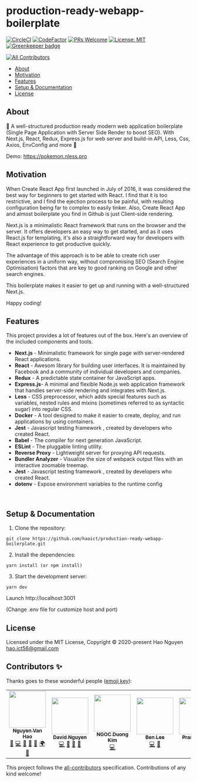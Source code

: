 # production-ready-webapp-boilerplate

[![CircleCI](https://circleci.com/gh/haoict/production-ready-webapp-boilerplate/tree/master.svg?style=svg)](https://circleci.com/gh/haoict/production-ready-webapp-boilerplate/tree/master)
[![CodeFactor](https://www.codefactor.io/repository/github/haoict/production-ready-webapp-boilerplate/badge)](https://www.codefactor.io/repository/github/haoict/production-ready-webapp-boilerplate)
[![PRs Welcome](https://img.shields.io/badge/PRs-welcome-brightgreen.svg?style=flat-square)](http://makeapullrequest.com)
[![License: MIT](https://img.shields.io/badge/license-MIT-blue.svg)](https://github.com/haoict/production-ready-webapp-boilerplate/blob/master/LICENSE)
[![Greenkeeper badge](https://badges.greenkeeper.io/haoict/production-ready-webapp-boilerplate.svg)](https://greenkeeper.io/)

<!-- ALL-CONTRIBUTORS-BADGE:START - Do not remove or modify this section -->
[![All Contributors](https://img.shields.io/badge/all_contributors-6-orange.svg?style=flat-square)](#contributors-)
<!-- ALL-CONTRIBUTORS-BADGE:END -->

<!-- vscode-markdown-toc -->

- [About](#About)
- [Motivation](#Motivation)
- [Features](#Features)
- [Setup & Documentation](#SetupDocumentation)
- [License](#License)

<!-- vscode-markdown-toc-config
	numbering=false
	autoSave=true
	/vscode-markdown-toc-config -->
<!-- /vscode-markdown-toc -->

## <a name='About'></a>About

🚀 A well-structured production ready modern web application boilerplate (Single Page Application with Server Side Render to boost SEO). With Next.js, React, Redux, Express.js for web server and build-in API, Less, Css, Axios, EnvConfig and more 🚀

Demo: https://pokemon.nless.pro

## <a name='Motivation'></a>Motivation

When Create React App first launched in July of 2016, it was considered the best way for beginners to get started with React.
I find that it is too restrictive, and I find the ejection process to be painful, with resulting configuration being far to complex to easily tinker.
Also, Create React App and almost boilerplate you find in Github is just Client-side rendering.

Next.js is a minimalistic React framework that runs on the browser and the server. It offers developers an easy way to get started, and as it uses React.js for templating, it's also a straightforward way for developers with React experience to get productive quickly.

The advantage of this approach is to be able to create rich user experiences in a uniform way, without compromising SEO (Search Engine Optimisation) factors that are key to good ranking on Google and other search engines.

This boilerplate makes it easier to get up and running with a well-structured Next.js.

Happy coding!

## <a name='Features'></a>Features

This project provides a lot of features out of the box. Here's an overview of the included components and tools.

- **Next.js** - Minimalistic framework for single page with server-rendered React applications.
- **React** - Awesom library for building user interfaces. It is maintained by Facebook and a community of individual developers and companies.
- **Redux** - A predictable state container for JavaScript apps.
- **Express.js**- A minimal and flexible Node.js web application framework that handles server-side rendering and integrates with Next.js.
- **Less** - CSS preprocessor, which adds special features such as variables, nested rules and mixins (sometimes referred to as syntactic sugar) into regular CSS.
- **Docker** - A tool designed to make it easier to create, deploy, and run applications by using containers.
- **Jest** - Javascript testing framework , created by developers who created React.
- **Babel** - The compiler for next generation JavaScript.
- **ESLint** - The pluggable linting utility.
- **Reverse Proxy** - Lightweight server for proxying API requests.
- **Bundler Analyzer** - Visualize the size of webpack output files with an interactive zoomable treemap.
- **Jest** - Javascript testing framework , created by developers who created React.
- **dotenv** - Expose environment variables to the runtime config

<br/>

## <a name='SetupDocumentation'></a>Setup & Documentation

1. Clone the repository:

```
git clone https://github.com/haoict/production-ready-webapp-boilerplate.git
```

2. Install the dependencies:

```
yarn install (or npm install)
```

3. Start the development server:

```
yarn dev
```

Launch http://localhost:3001

(Change .env file for customize host and port)

## <a name='License'></a>License

Licensed under the MIT License, Copyright © 2020-present Hao Nguyen <hao.ict56@gmail.com>

## <a name='Contributors'></a>Contributors ✨

Thanks goes to these wonderful people ([emoji key](https://allcontributors.org/docs/en/emoji-key)):

<!-- ALL-CONTRIBUTORS-LIST:START - Do not remove or modify this section -->
<!-- prettier-ignore-start -->
<!-- markdownlint-disable -->
<table>
  <tr>
    <td align="center"><a href="http://haoict.github.io"><img src="https://avatars1.githubusercontent.com/u/7247750?v=4" width="100px;" alt=""/><br /><sub><b>Nguyen Van Hao</b></sub></a><br /><a href="https://github.com/haoict/production-ready-webapp-boilerplate/commits?author=haoict" title="Documentation">📖</a> <a href="https://github.com/haoict/production-ready-webapp-boilerplate/commits?author=haoict" title="Code">💻</a> <a href="https://github.com/haoict/production-ready-webapp-boilerplate/issues?q=author%3Ahaoict" title="Bug reports">🐛</a> <a href="#ideas-haoict" title="Ideas, Planning, & Feedback">🤔</a> <a href="#design-haoict" title="Design">🎨</a> <a href="#translation-haoict" title="Translation">🌍</a> <a href="https://github.com/haoict/production-ready-webapp-boilerplate/pulls?q=is%3Apr+reviewed-by%3Ahaoict" title="Reviewed Pull Requests">👀</a></td>
    <td align="center"><a href="https://www.dzungnguyen.dev"><img src="https://avatars3.githubusercontent.com/u/6290720?v=4" width="100px;" alt=""/><br /><sub><b>David Nguyen</b></sub></a><br /><a href="https://github.com/haoict/production-ready-webapp-boilerplate/commits?author=davidnguyen179" title="Code">💻</a> <a href="https://github.com/haoict/production-ready-webapp-boilerplate/issues?q=author%3Adavidnguyen179" title="Bug reports">🐛</a> <a href="#ideas-davidnguyen179" title="Ideas, Planning, & Feedback">🤔</a> <a href="#plugin-davidnguyen179" title="Plugin/utility libraries">🔌</a></td>
    <td align="center"><a href="https://github.com/duongkimngoc"><img src="https://avatars2.githubusercontent.com/u/6060927?v=4" width="100px;" alt=""/><br /><sub><b>NGOC Duong Kim</b></sub></a><br /><a href="https://github.com/haoict/production-ready-webapp-boilerplate/commits?author=duongkimngoc" title="Code">💻</a></td>
    <td align="center"><a href="https://github.com/3BenLee"><img src="https://avatars2.githubusercontent.com/u/35267414?v=4" width="100px;" alt=""/><br /><sub><b>Ben Lee</b></sub></a><br /><a href="https://github.com/haoict/production-ready-webapp-boilerplate/commits?author=3BenLee" title="Code">💻</a> <a href="#plugin-3BenLee" title="Plugin/utility libraries">🔌</a></td>
    <td align="center"><a href="https://github.com/pranabmitra"><img src="https://avatars2.githubusercontent.com/u/1366712?v=4" width="100px;" alt=""/><br /><sub><b>Pranab Mitra</b></sub></a><br /><a href="https://github.com/haoict/production-ready-webapp-boilerplate/commits?author=pranabmitra" title="Code">💻</a></td>
    <td align="center"><a href="https://github.com/Nhomltm03"><img src="https://avatars0.githubusercontent.com/u/45044050?v=4" width="100px;" alt=""/><br /><sub><b>NguyenThanhDat</b></sub></a><br /><a href="https://github.com/haoict/production-ready-webapp-boilerplate/commits?author=Nhomltm03" title="Code">💻</a></td>
  </tr>
</table>

<!-- markdownlint-enable -->
<!-- prettier-ignore-end -->
<!-- ALL-CONTRIBUTORS-LIST:END -->

This project follows the [all-contributors](https://github.com/all-contributors/all-contributors) specification. Contributions of any kind welcome!
